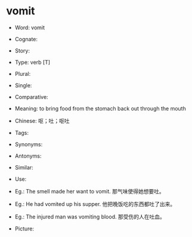# vomit

- Word: vomit
- Cognate: 
- Story: 

- Type: verb [T]
- Plural: 
- Single: 
- Comparative: 
- Meaning: to bring food from the stomach back out through the mouth
- Chinese: 呕；吐；呕吐
- Tags: 
- Synonyms: 
- Antonyms: 
- Similar: 
- Use: 
- Eg.: The smell made her want to vomit. 那气味使得她想要吐。
- Eg.: He had vomited up his supper. 他把晚饭吃的东西都吐了出来。
- Eg.: The injured man was vomiting blood. 那受伤的人在吐血。
- Picture: 

